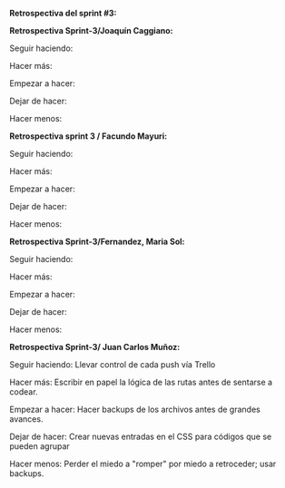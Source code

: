 **Retrospectiva del sprint #3:**

**Retrospectiva Sprint-3/Joaquín Caggiano:**

Seguir haciendo: 

Hacer más: 

Empezar a hacer: 

Dejar de hacer: 

Hacer menos: 

**Retrospectiva sprint 3 / Facundo Mayuri:**

Seguir haciendo: 

Hacer más: 

Empezar a hacer: 

Dejar de hacer: 

Hacer menos: 

**Retrospectiva Sprint-3/Fernandez, Maria Sol:**

Seguir haciendo: 

Hacer más:

Empezar a hacer:  

Dejar de hacer: 

Hacer menos: 

**Retrospectiva Sprint-3/ Juan Carlos Muñoz:**

Seguir haciendo: Llevar control de cada push vía Trello

Hacer más: Escribir en papel la lógica de las rutas antes de sentarse a codear. 

Empezar a hacer: Hacer backups de los archivos antes de grandes avances.

Dejar de hacer: Crear nuevas entradas en el CSS para códigos que se pueden agrupar

Hacer menos: Perder el miedo a "romper" por miedo a retroceder; usar backups.


